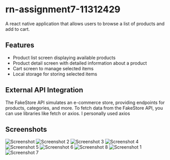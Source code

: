 # rn-assignment7-11312429
A react native application that allows users to browse a list of products and add to cart.

## Features
- Product list screen displaying available products
- Product detail screen with detailed information about a product
- Cart screen to manage selected items
- Local storage for storing selected items
  
## External API Integration
The FakeStore API simulates an e-commerce store, providing endpoints for products, categories, and more.
To fetch data from the FakeStore API, you can use libraries like fetch or axios. I personally used axios

## Screenshots
![Screenshot](https://github.com/user-attachments/assets/b33349bd-902b-4ecc-bfe5-334629f759b4)
![Screenshot 2](https://github.com/user-attachments/assets/8708affa-204f-49dc-893d-2c982aa8ed47)
![Screenshot 3](https://github.com/user-attachments/assets/2e30930c-bb2d-4dee-88b5-9337464cd095)
![Screenshot 4](https://github.com/user-attachments/assets/3f3a6847-9017-4788-8151-d09defe11a9c)
![Screenshot 5](https://github.com/user-attachments/assets/0e52b473-3b1e-4f26-9752-52f274c6eac7)
![Screenshot 6](https://github.com/user-attachments/assets/4dda5e67-504e-4dad-bf28-e42de5705e2f)
![Screenshot 8](https://github.com/user-attachments/assets/9ff1d66c-7c39-45f7-85fd-2302b7d738cf)
![Screenshot 1](https://github.com/user-attachments/assets/c89efc1d-2bf1-4d8a-bf7d-2a6d48833578)
![Screenshot 7](https://github.com/user-attachments/assets/cc00c420-7e5b-41fb-8908-f06073584b36)



